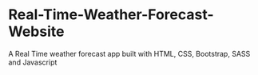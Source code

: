 # Real-Time-Weather-Forecast-Website
A Real Time weather forecast app built with HTML, CSS, Bootstrap, SASS and Javascript
